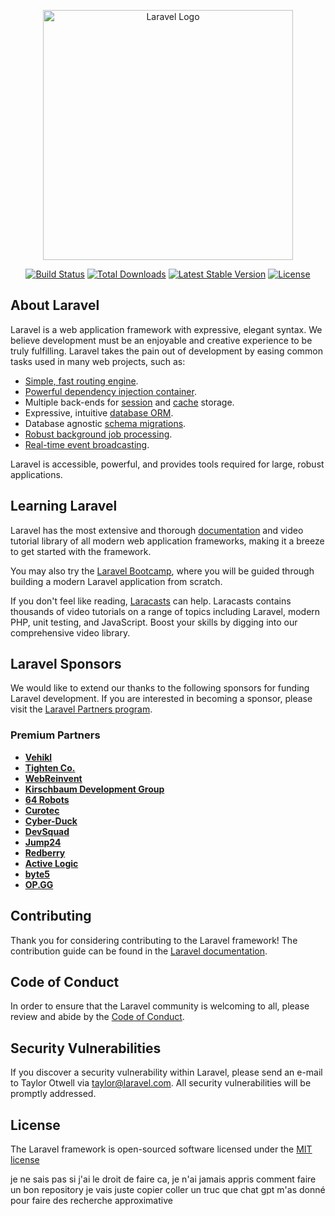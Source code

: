 <p align="center"><a href="https://laravel.com" target="_blank"><img src="https://raw.githubusercontent.com/laravel/art/master/logo-lockup/5%20SVG/2%20CMYK/1%20Full%20Color/laravel-logolockup-cmyk-red.svg" width="400" alt="Laravel Logo"></a></p>

<p align="center">
<a href="https://github.com/laravel/framework/actions"><img src="https://github.com/laravel/framework/workflows/tests/badge.svg" alt="Build Status"></a>
<a href="https://packagist.org/packages/laravel/framework"><img src="https://img.shields.io/packagist/dt/laravel/framework" alt="Total Downloads"></a>
<a href="https://packagist.org/packages/laravel/framework"><img src="https://img.shields.io/packagist/v/laravel/framework" alt="Latest Stable Version"></a>
<a href="https://packagist.org/packages/laravel/framework"><img src="https://img.shields.io/packagist/l/laravel/framework" alt="License"></a>
</p>

## About Laravel

Laravel is a web application framework with expressive, elegant syntax. We believe development must be an enjoyable and creative experience to be truly fulfilling. Laravel takes the pain out of development by easing common tasks used in many web projects, such as:

- [Simple, fast routing engine](https://laravel.com/docs/routing).
- [Powerful dependency injection container](https://laravel.com/docs/container).
- Multiple back-ends for [session](https://laravel.com/docs/session) and [cache](https://laravel.com/docs/cache) storage.
- Expressive, intuitive [database ORM](https://laravel.com/docs/eloquent).
- Database agnostic [schema migrations](https://laravel.com/docs/migrations).
- [Robust background job processing](https://laravel.com/docs/queues).
- [Real-time event broadcasting](https://laravel.com/docs/broadcasting).

Laravel is accessible, powerful, and provides tools required for large, robust applications.

## Learning Laravel

Laravel has the most extensive and thorough [documentation](https://laravel.com/docs) and video tutorial library of all modern web application frameworks, making it a breeze to get started with the framework.

You may also try the [Laravel Bootcamp](https://bootcamp.laravel.com), where you will be guided through building a modern Laravel application from scratch.

If you don't feel like reading, [Laracasts](https://laracasts.com) can help. Laracasts contains thousands of video tutorials on a range of topics including Laravel, modern PHP, unit testing, and JavaScript. Boost your skills by digging into our comprehensive video library.

## Laravel Sponsors

We would like to extend our thanks to the following sponsors for funding Laravel development. If you are interested in becoming a sponsor, please visit the [Laravel Partners program](https://partners.laravel.com).

### Premium Partners

- **[Vehikl](https://vehikl.com/)**
- **[Tighten Co.](https://tighten.co)**
- **[WebReinvent](https://webreinvent.com/)**
- **[Kirschbaum Development Group](https://kirschbaumdevelopment.com)**
- **[64 Robots](https://64robots.com)**
- **[Curotec](https://www.curotec.com/services/technologies/laravel/)**
- **[Cyber-Duck](https://cyber-duck.co.uk)**
- **[DevSquad](https://devsquad.com/hire-laravel-developers)**
- **[Jump24](https://jump24.co.uk)**
- **[Redberry](https://redberry.international/laravel/)**
- **[Active Logic](https://activelogic.com)**
- **[byte5](https://byte5.de)**
- **[OP.GG](https://op.gg)**

## Contributing

Thank you for considering contributing to the Laravel framework! The contribution guide can be found in the [Laravel documentation](https://laravel.com/docs/contributions).

## Code of Conduct

In order to ensure that the Laravel community is welcoming to all, please review and abide by the [Code of Conduct](https://laravel.com/docs/contributions#code-of-conduct).

## Security Vulnerabilities

If you discover a security vulnerability within Laravel, please send an e-mail to Taylor Otwell via [taylor@laravel.com](mailto:taylor@laravel.com). All security vulnerabilities will be promptly addressed.

## License

The Laravel framework is open-sourced software licensed under the [MIT license](https://opensource.org/licenses/MIT)

je ne sais pas si j'ai le droit de faire ca, je n'ai jamais appris comment faire un bon repository
je vais juste copier coller un truc que chat gpt m'as donné pour faire des recherche approximative

<!-- Oui, Laravel propose plusieurs solutions pour effectuer des recherches approximatives à partir de mots-clés. L'une des méthodes les plus populaires est d'utiliser **Laravel Scout**, qui permet d'intégrer des moteurs de recherche comme Algolia, Meilisearch, ou Elasticsearch dans ton application Laravel¹.

Voici un aperçu de la façon dont tu peux configurer Laravel Scout pour effectuer des recherches textuelles :

1. **Installation de Laravel Scout** :
    ```bash
    composer require laravel/scout
    ```

2. **Configuration de Laravel Scout** :
    Ajoute le service provider dans `config/app.php` :
    ```php
    'providers' => [
        // ...
        Laravel\Scout\ScoutServiceProvider::class,
    ],
    ```

    Publie la configuration de Scout :
    ```bash
    php artisan vendor:publish --provider="Laravel\Scout\ScoutServiceProvider"
    ```

3. **Choix du moteur de recherche** :
    Configure le moteur de recherche dans `config/scout.php`. Par exemple, pour utiliser Algolia :
    ```php
    'driver' => env('SCOUT_DRIVER', 'algolia'),
    ```

4. **Marquage des modèles pour l'indexation** :
    Utilise le trait `Searchable` dans ton modèle :
    ```php
    use Laravel\Scout\Searchable;

    class Article extends Model
    {
        use Searchable;
    }
    ```

5. **Indexation des données** :
    Pour indexer les données existantes :
    ```bash
    php artisan scout:import "App\Models\Article"
    ```

6. **Recherche dans les modèles** :
    Tu peux maintenant effectuer des recherches approximatives :
    ```php
    $articles = Article::search('mot clé')->get();
    ```

En utilisant Laravel Scout, tu peux facilement ajouter des fonctionnalités de recherche puissante et flexible à ton application¹².

Si tu préfères une solution plus simple, tu peux également utiliser des requêtes SQL avec des clauses `LIKE` pour des recherches approximatives :
```php
$results = DB::table('articles')
    ->where('title', 'like', '%mot clé%')
    ->orWhere('content', 'like', '%mot clé%')
    ->get();
```

N'hésite pas à me dire si tu as besoin de plus de détails ou d'aide pour la mise en place ! 😊

¹: [Utiliser Laravel Scout pour activer la recherche textuelle](https://kinsta.com/fr/blog/laravel-scout-recherche-textuelle/)
²: [Laravel/Searchbar : comment être plus pertinent dans une recherche multi-mots ?](https://www.developpez.net/forums/d2134375/php/bibliotheques-frameworks/laravel/laravel-searchbar-etre-plus-pertinent-recherche-multi-mots/)

Source : conversation avec Copilot, 18/08/2024
(1) Utiliser Laravel Scout pour activer la recherche textuelle. https://kinsta.com/fr/blog/laravel-scout-recherche-textuelle/.
(2) Laravel/Searchbar : comment être plus pertinent dans une recherche .... https://www.developpez.net/forums/d2134375/php/bibliotheques-frameworks/laravel/laravel-searchbar-etre-plus-pertinent-recherche-multi-mots/.
(3) Tutoriel Laravel 9 #8 : Moteur de recherche - Gekkode. https://www.gekkode.com/developpement/tutoriel-laravel-8-8-moteur-de-recherche/.
(4) undefined. https://github.com/spatie/laravel-searchable. -->